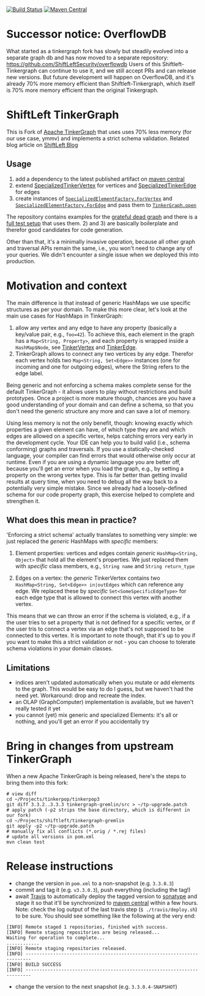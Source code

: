 <!--
Licensed to the Apache Software Foundation (ASF) under one or more
contributor license agreements.  See the NOTICE file distributed with
this work for additional information regarding copyright ownership.
The ASF licenses this file to You under the Apache License, Version 2.0
(the "License"); you may not use this file except in compliance with
the License.  You may obtain a copy of the License at

  http://www.apache.org/licenses/LICENSE-2.0

Unless required by applicable law or agreed to in writing, software
distributed under the License is distributed on an "AS IS" BASIS,
WITHOUT WARRANTIES OR CONDITIONS OF ANY KIND, either express or implied.
See the License for the specific language governing permissions and
limitations under the License.
-->

[![Build Status](https://travis-ci.org/ShiftLeftSecurity/tinkergraph-gremlin.svg?branch=master)](https://travis-ci.org/ShiftLeftSecurity/tinkergraph-gremlin)
[![Maven Central](https://maven-badges.herokuapp.com/maven-central/io.shiftleft/tinkergraph-gremlin/badge.svg)](https://maven-badges.herokuapp.com/maven-central/io.shiftleft/tinkergraph-gremlin)

# Successor notice: OverflowDB
What started as a tinkergraph fork has slowly but steadily evolved into a separate graph db and has now moved to a separate repository: https://github.com/ShiftLeftSecurity/overflowdb
Users of this Shiftleft-Tinkergraph can continue to use it, and we still accept PRs and can release new versions. But future development will happen on OverflowDB, and it's already 70% more memory efficient than Shiftleft-Tinkergraph, which itself is 70% more memory efficient than the original Tinkergraph.

# ShiftLeft TinkerGraph
This is Fork of [Apache TinkerGraph](https://github.com/apache/tinkerpop/tree/master/tinkergraph-gremlin) that uses uses 70% less memory (for our use case, ymmv) and implements a strict schema validation. Related blog article on [ShiftLeft Blog](https://blog.shiftleft.io/open-sourcing-our-specialized-tinkergraph-with-70-memory-reduction-and-strict-schema-validation-fa5cfb3dd82d)

## Usage
1) add a dependency to the latest published artifact on [maven central](https://maven-badges.herokuapp.com/maven-central/io.shiftleft/tinkergraph-gremlin)
2) extend [SpecializedTinkerVertex](https://github.com/ShiftLeftSecurity/tinkergraph-gremlin/blob/master/src/main/java/org/apache/tinkerpop/gremlin/tinkergraph/structure/SpecializedTinkerVertex.java) for vertices and [SpecializedTinkerEdge](https://github.com/ShiftLeftSecurity/tinkergraph-gremlin/blob/master/src/main/java/org/apache/tinkerpop/gremlin/tinkergraph/structure/SpecializedTinkerEdge.java) for edges
3) create instances of [`SpecializedElementFactory.ForVertex`](https://github.com/ShiftLeftSecurity/tinkergraph-gremlin/blob/master/src/main/java/org/apache/tinkerpop/gremlin/tinkergraph/structure/SpecializedElementFactory.java#L29) and [`SpecializedElementFactory.ForEdge`](https://github.com/ShiftLeftSecurity/tinkergraph-gremlin/blob/master/src/main/java/org/apache/tinkerpop/gremlin/tinkergraph/structure/SpecializedElementFactory.java#L34) and pass them to [`TinkerGraph.open`](https://github.com/ShiftLeftSecurity/tinkergraph-gremlin/blob/master/src/main/java/org/apache/tinkerpop/gremlin/tinkergraph/structure/TinkerGraph.java#L153-L156)

The repository contains examples for the [grateful dead graph](https://github.com/ShiftLeftSecurity/tinkergraph-gremlin/tree/master/src/test/java/org/apache/tinkerpop/gremlin/tinkergraph/structure/specialized/gratefuldead) and there is a [full test setup](https://github.com/ShiftLeftSecurity/tinkergraph-gremlin/blob/master/src/test/java/org/apache/tinkerpop/gremlin/tinkergraph/structure/SpecializedElementsTest.java#L41-L51) that uses them.
2) and 3) are basically boilerplate and therefor good candidates for code generation. 

Other than that, it's a minimally invasive operation, because all other graph and traversal APIs remain the same, i.e., you won't need to change any of your queries. We didn't encounter a single issue when we deployed this into production. 

# Motivation and context
The main difference is that instead of generic HashMaps we use specific structures as per your domain. To make this more clear, let's look at the main use cases for HashMaps in TinkerGraph:

1) allow any vertex and any edge to have any property (basically a key/value pair, e.g., `foo=42`). To achieve this, each element in the graph has a `Map<String, Property>`, and each property is wrapped inside a `HashMap$Node`, see [TinkerVertex](https://github.com/apache/tinkerpop/blob/3.3.0/tinkergraph-gremlin/src/main/java/org/apache/tinkerpop/gremlin/tinkergraph/structure/TinkerVertex.java#L45) and [TinkerEdge](https://github.com/apache/tinkerpop/blob/3.3.0/tinkergraph-gremlin/src/main/java/org/apache/tinkerpop/gremlin/tinkergraph/structure/TinkerEdge.java#L43). 
2) TinkerGraph allows to connect any two vertices by any edge. Therefor each vertex holds two `Map<String, Set<Edge>>` instances (one for incoming and one for outgoing edges), where the String refers to the edge label.

Being generic and not enforcing a schema makes complete sense for the default TinkerGraph - it allows users to play without restrictions and build prototypes. Once a project is more mature though, chances are you have a good understanding of your domain and can define a schema, so that you don't need the generic structure any more and can save a lot of memory.

Using less memory is not the only benefit, though: knowing exactly which properties a given element can have, of which type they are and which edges are allowed on a specific vertex, helps catching errors very early in the development cycle. Your IDE can help you to build valid (i.e., schema conforming) graphs and traversals. If you use a statically-checked language, your compiler can find errors that would otherwise only occur at runtime. Even if you are using a dynamic language you are better off, because you'll get an error when you load the graph, e.g., by setting a property on the wrong vertex type. This is far better than getting invalid results at query time, when you need to debug all the way back to a potentially very simple mistake. Since we already had a loosely-defined schema for our code property graph, this exercise helped to complete and strengthen it.

## What does this mean in practice?
'Enforcing a strict schema' actually translates to something very simple: we just replaced the *generic* HashMaps with *specific* members:

1) Element properties: vertices and edges contain *generic* `HashMap<String, Object>` that hold all the element's properties. We just replaced them with *specific* class members, e.g., `String name` and `String return_type`

2) Edges on a vertex: the *generic* TinkerVertex contains two `HashMap<String, Set<Edge>> in|outEdges` which can reference any edge. We replaced these by *specific* `Set<SomeSpecificEdgeType>` for each edge type that is allowed to connect this vertex with another vertex.

This means that we can throw an error if the schema is violated, e.g., if a the user tries to set a property that is not defined for a specific vertex, or if the user tris to connect a vertex via an edge that's not supposed to be connected to this vertex. 
It is important to note though, that it's up to you if you want to make this a strict validation or not - you can choose to tolerate schema violations in your domain classes.

## Limitations
* indices aren't updated automatically when you mutate or add elements to the graph. This would be easy to do I guess, but we haven't had the need yet. Workaround: drop and recreate the index.
* an OLAP (GraphComputer) implementation is available, but we haven't really tested it yet
* you cannot (yet) mix generic and specialized Elements: it's all or nothing, and you'll get an error if you accidentally try

# Bring in changes from upstream TinkerGraph
When a new Apache TinkerGraph is being released, here's the steps to bring them into this fork:

```
# view diff
cd ~/Projects/tinkerpop/tinkerpop3
git diff 3.3.2..3.3.3 tinkergraph-gremlin/src > ~/tp-upgrade.patch
# apply patch (-p2 strips the base directory, which is different in our fork)
cd ~/Projects/shiftleft/tinkergraph-gremlin
git apply -p2 ~/tp-upgrade.patch
# manually fix all conflicts (*.orig / *.rej files)
# update all versions in pom.xml
mvn clean test
```

# Release instructions
* change the version in `pom.xml` to a non-snapshot (e.g. `3.3.0.3`)
* commit and tag it (e.g. `v3.3.0.3`), push everything (including the tag!)
* await [Travis](https://travis-ci.org/ShiftLeftSecurity/tinkergraph-gremlin) to automatically deploy the tagged version to [sonatype](https://oss.sonatype.org/content/repositories/public/io/shiftleft/tinkergraph-gremlin/) and stage it so that it'll be synchronized to [maven central](https://repo1.maven.org/maven2/io/shiftleft/tinkergraph-gremlin/) within a few hours. Note: check the log output of the last travis step (`$ ./travis/deploy.sh`) to be sure. You should see something like the following at the very end:
```
[INFO] Remote staged 1 repositories, finished with success.
[INFO] Remote staging repositories are being released...
Waiting for operation to complete...
............
[INFO] Remote staging repositories released.
[INFO] ------------------------------------------------------------------------
[INFO] BUILD SUCCESS
[INFO] ------------------------------------------------------------------------

```
* change the version to the next snapshot (e.g. `3.3.0.4-SNAPSHOT`)
